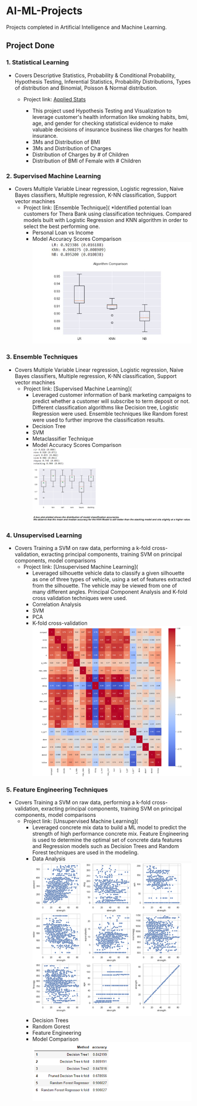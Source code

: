 # AI-ML-Projects
Projects completed in Artificial Intelligence and Machine Learning.
## Project Done
### 1. Statistical Learning
* Covers Descriptive Statistics, Probability & Conditional Probability, Hypothesis Testing, Inferential Statistics, Probability Distributions, Types of distribution and Binomial, Poisson & Normal distribution.
    * Project link: [Applied Stats](https://github.com/vvenkatac/AI-ML-Projects/tree/main/01_Applied_Stats)  

      * This project used Hypothesis Testing and Visualization to leverage customer's health information like smoking habits, bmi, age, and gender for checking statistical     evidence to make valuable decisions of insurance business like charges for health insurance.
      * 3Ms and Distribution of BMI
      * 3Ms and Distribution of Charges
      * Distribution of Charges by # of Children
      * Distribution of BMI of Female with # Children
### 2. Supervised Machine Learning
* Covers Multiple Variable Linear regression, Logistic regression, Naive Bayes classifiers, Multiple regression, K-NN classification, Support vector machines
    * Project link: [Ensemble Technique](
         *Identified potential loan customers for Thera Bank using classification techniques. Compared models built with Logistic Regression and KNN algorithm in order to select   the best performing one.
         * Personal Loan vs Income
         * Model Accuracy Scores Comparison <br>
         ![](Images_Main/SL_Image.png)
### 3. Ensemble Techniques
* Covers Multiple Variable Linear regression, Logistic regression, Naive Bayes classifiers, Multiple regression, K-NN classification, Support vector machines
    * Project link: [Supervised Machine Learning](
         * Leveraged customer information of bank marketing campaigns to predict whether a customer will subscribe to term deposit or not. Different classification algorithms like Decision tree, Logistic Regression were used. Ensemble techniques like Random forest were used to further improve the classification results.
         * Decision Tree 
         * SVM 
         * Metaclassifier Technique 
         * Model Accuracy Scores Comparison <br>
         ![](Images_Main/Ensemble_Image.PNG)
### 4. Unsupervised Learning
* Covers Training a SVM on raw data, performing a k-fold cross-validation, exracting principal components, training SVM on principal components, model comparisons 
    * Project link: [Unsupervised Machine Learning](
         * Leveraged silhouette vehicle data to  classify a given silhouette as one of three types of vehicle, using a set of features extracted from the silhouette. The vehicle may be viewed from one of many different angles. Principal Component Analysis and K-fold cross validation techniques were used.
         * Correlation Analysis
         * SVM 
         * PCA 
         * K-fold cross-validation <br>
         ![](Images_Main/USL_Image.PNG)
 ### 5. Feature Engineering Techniques
* Covers Training a SVM on raw data, performing a k-fold cross-validation, exracting principal components, training SVM on principal components, model comparisons 
    * Project link: [Unsupervised Machine Learning](
         * Leveraged concrete mix data to build a ML model to predict the strength of high performance concrete mix. Feature Engineering is used to determine the optimal set of concrete data features and Regression models such as Decision Trees and Random Forest techniques are used in the  modeling. 
         * Data Analysis <br>
         ![](Images_Main/fmst_Image1.PNG) <br>
         * Decision Trees
         * Random Gorest
         * Feature Engineering 
         * Model Comparison <br>
         ![](Images_Main/fmst_Image2.PNG) 
                  
